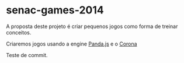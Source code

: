 ﻿senac-games-2014
================

A proposta deste projeto é criar pequenos jogos como forma de treinar conceitos.

Criaremos jogos usando a engine [Panda.js](http://www.pandajs.net) e o [Corona](http://coronalabs.com/)

Teste de commit.

